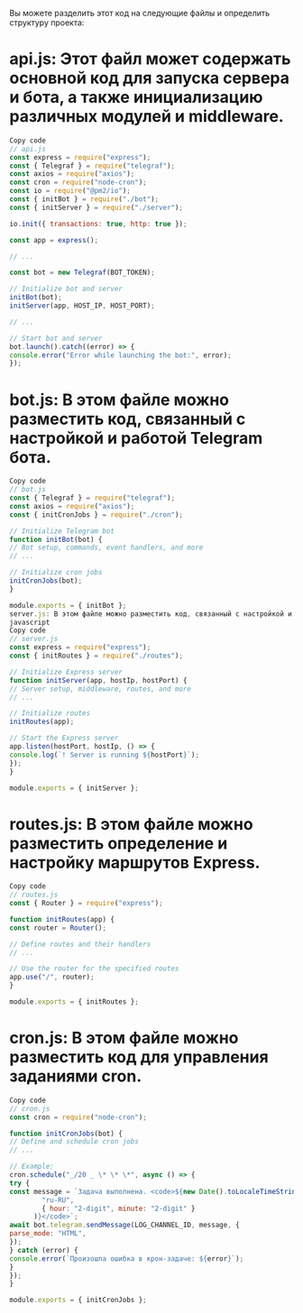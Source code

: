 Вы можете разделить этот код на следующие файлы и определить структуру проекта:

# api.js: Этот файл может содержать основной код для запуска сервера и бота, а также инициализацию различных модулей и middleware.

```javascript
Copy code
// api.js
const express = require("express");
const { Telegraf } = require("telegraf");
const axios = require("axios");
const cron = require("node-cron");
const io = require("@pm2/io");
const { initBot } = require("./bot");
const { initServer } = require("./server");

io.init({ transactions: true, http: true });

const app = express();

// ...

const bot = new Telegraf(BOT_TOKEN);

// Initialize bot and server
initBot(bot);
initServer(app, HOST_IP, HOST_PORT);

// ...

// Start bot and server
bot.launch().catch((error) => {
console.error("Error while launching the bot:", error);
});

```

# bot.js: В этом файле можно разместить код, связанный с настройкой и работой Telegram бота.

```javascript
Copy code
// bot.js
const { Telegraf } = require("telegraf");
const axios = require("axios");
const { initCronJobs } = require("./cron");

// Initialize Telegram bot
function initBot(bot) {
// Bot setup, commands, event handlers, and more
// ...

// Initialize cron jobs
initCronJobs(bot);
}

module.exports = { initBot };
server.js: В этом файле можно разместить код, связанный с настройкой и работой веб-сервера Express.
javascript
Copy code
// server.js
const express = require("express");
const { initRoutes } = require("./routes");

// Initialize Express server
function initServer(app, hostIp, hostPort) {
// Server setup, middleware, routes, and more
// ...

// Initialize routes
initRoutes(app);

// Start the Express server
app.listen(hostPort, hostIp, () => {
console.log(`! Server is running ${hostPort}`);
});
}

module.exports = { initServer };
```

# routes.js: В этом файле можно разместить определение и настройку маршрутов Express.

```javascript
Copy code
// routes.js
const { Router } = require("express");

function initRoutes(app) {
const router = Router();

// Define routes and their handlers
// ...

// Use the router for the specified routes
app.use("/", router);
}

module.exports = { initRoutes };
```

# cron.js: В этом файле можно разместить код для управления заданиями cron.

```javascript
Copy code
// cron.js
const cron = require("node-cron");

function initCronJobs(bot) {
// Define and schedule cron jobs
// ...

// Example:
cron.schedule("_/20 _ \* \* \*", async () => {
try {
const message = `Задача выполнена. <code>${new Date().toLocaleTimeString(
        "ru-RU",
        { hour: "2-digit", minute: "2-digit" }
      )}</code>`;
await bot.telegram.sendMessage(LOG_CHANNEL_ID, message, {
parse_mode: "HTML",
});
} catch (error) {
console.error(`Произошла ошибка в крон-задаче: ${error}`);
}
});
}

module.exports = { initCronJobs };
```
